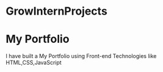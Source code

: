 # GrowInternProjects

# My Portfolio
I have built a  My Portfolio using Front-end Technologies like HTML,CSS,JavaScript